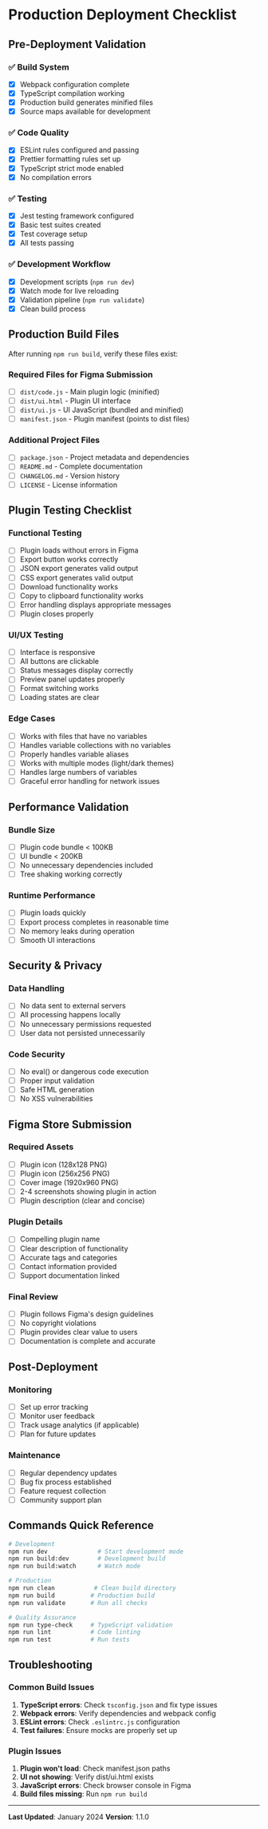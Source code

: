 # Production Deployment Checklist

## Pre-Deployment Validation

### ✅ Build System
- [x] Webpack configuration complete
- [x] TypeScript compilation working
- [x] Production build generates minified files
- [x] Source maps available for development

### ✅ Code Quality
- [x] ESLint rules configured and passing
- [x] Prettier formatting rules set up
- [x] TypeScript strict mode enabled
- [x] No compilation errors

### ✅ Testing
- [x] Jest testing framework configured
- [x] Basic test suites created
- [x] Test coverage setup
- [x] All tests passing

### ✅ Development Workflow
- [x] Development scripts (`npm run dev`)
- [x] Watch mode for live reloading
- [x] Validation pipeline (`npm run validate`)
- [x] Clean build process

## Production Build Files

After running `npm run build`, verify these files exist:

### Required Files for Figma Submission
- [ ] `dist/code.js` - Main plugin logic (minified)
- [ ] `dist/ui.html` - Plugin UI interface
- [ ] `dist/ui.js` - UI JavaScript (bundled and minified)
- [ ] `manifest.json` - Plugin manifest (points to dist files)

### Additional Project Files
- [ ] `package.json` - Project metadata and dependencies
- [ ] `README.md` - Complete documentation
- [ ] `CHANGELOG.md` - Version history
- [ ] `LICENSE` - License information

## Plugin Testing Checklist

### Functional Testing
- [ ] Plugin loads without errors in Figma
- [ ] Export button works correctly
- [ ] JSON export generates valid output
- [ ] CSS export generates valid output
- [ ] Download functionality works
- [ ] Copy to clipboard functionality works
- [ ] Error handling displays appropriate messages
- [ ] Plugin closes properly

### UI/UX Testing
- [ ] Interface is responsive
- [ ] All buttons are clickable
- [ ] Status messages display correctly
- [ ] Preview panel updates properly
- [ ] Format switching works
- [ ] Loading states are clear

### Edge Cases
- [ ] Works with files that have no variables
- [ ] Handles variable collections with no variables
- [ ] Properly handles variable aliases
- [ ] Works with multiple modes (light/dark themes)
- [ ] Handles large numbers of variables
- [ ] Graceful error handling for network issues

## Performance Validation

### Bundle Size
- [ ] Plugin code bundle < 100KB
- [ ] UI bundle < 200KB
- [ ] No unnecessary dependencies included
- [ ] Tree shaking working correctly

### Runtime Performance
- [ ] Plugin loads quickly
- [ ] Export process completes in reasonable time
- [ ] No memory leaks during operation
- [ ] Smooth UI interactions

## Security & Privacy

### Data Handling
- [ ] No data sent to external servers
- [ ] All processing happens locally
- [ ] No unnecessary permissions requested
- [ ] User data not persisted unnecessarily

### Code Security
- [ ] No eval() or dangerous code execution
- [ ] Proper input validation
- [ ] Safe HTML generation
- [ ] No XSS vulnerabilities

## Figma Store Submission

### Required Assets
- [ ] Plugin icon (128x128 PNG)
- [ ] Plugin icon (256x256 PNG)
- [ ] Cover image (1920x960 PNG)
- [ ] 2-4 screenshots showing plugin in action
- [ ] Plugin description (clear and concise)

### Plugin Details
- [ ] Compelling plugin name
- [ ] Clear description of functionality
- [ ] Accurate tags and categories
- [ ] Contact information provided
- [ ] Support documentation linked

### Final Review
- [ ] Plugin follows Figma's design guidelines
- [ ] No copyright violations
- [ ] Plugin provides clear value to users
- [ ] Documentation is complete and accurate

## Post-Deployment

### Monitoring
- [ ] Set up error tracking
- [ ] Monitor user feedback
- [ ] Track usage analytics (if applicable)
- [ ] Plan for future updates

### Maintenance
- [ ] Regular dependency updates
- [ ] Bug fix process established
- [ ] Feature request collection
- [ ] Community support plan

## Commands Quick Reference

```bash
# Development
npm run dev              # Start development mode
npm run build:dev        # Development build
npm run build:watch      # Watch mode

# Production
npm run clean           # Clean build directory
npm run build          # Production build
npm run validate       # Run all checks

# Quality Assurance
npm run type-check     # TypeScript validation
npm run lint           # Code linting
npm run test           # Run tests
```

## Troubleshooting

### Common Build Issues
1. **TypeScript errors**: Check `tsconfig.json` and fix type issues
2. **Webpack errors**: Verify dependencies and webpack config
3. **ESLint errors**: Check `.eslintrc.js` configuration
4. **Test failures**: Ensure mocks are properly set up

### Plugin Issues
1. **Plugin won't load**: Check manifest.json paths
2. **UI not showing**: Verify dist/ui.html exists
3. **JavaScript errors**: Check browser console in Figma
4. **Build files missing**: Run `npm run build`

---

**Last Updated**: January 2024
**Version**: 1.1.0 
